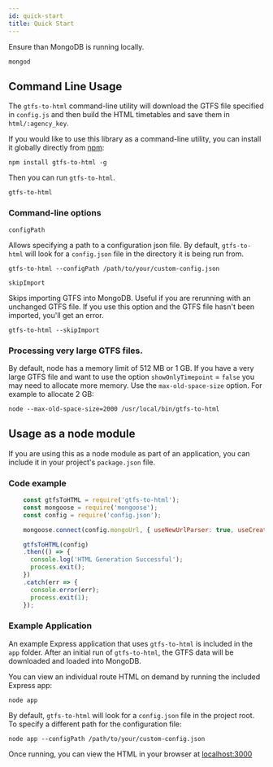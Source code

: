 ```yaml
---
id: quick-start
title: Quick Start
---
```


Ensure than MongoDB is running locally.

    mongod

## Command Line Usage

The `gtfs-to-html` command-line utility will download the GTFS file specified in `config.js` and then build the HTML timetables and save them in `html/:agency_key`.

If you would like to use this library as a command-line utility, you can install it globally directly from [npm](https://npmjs.org):

    npm install gtfs-to-html -g

Then you can run `gtfs-to-html`.

    gtfs-to-html

### Command-line options

`configPath`

Allows specifying a path to a configuration json file. By default, `gtfs-to-html` will look for a `config.json` file in the directory it is being run from.

    gtfs-to-html --configPath /path/to/your/custom-config.json

`skipImport`

Skips importing GTFS into MongoDB. Useful if you are rerunning with an unchanged GTFS file. If you use this option and the GTFS file hasn't been imported, you'll get an error.

    gtfs-to-html --skipImport


### Processing very large GTFS files.

By default, node has a memory limit of 512 MB or 1 GB. If you have a very large GTFS file and want to use the option `showOnlyTimepoint` = `false` you may need to allocate more memory. Use the `max-old-space-size` option. For example to allocate 2 GB:

    node --max-old-space-size=2000 /usr/local/bin/gtfs-to-html

## Usage as a node module

If you are using this as a node module as part of an application, you can include it in your project's `package.json` file.

### Code example

```javascript
    const gtfsToHTML = require('gtfs-to-html');
    const mongoose = require('mongoose');
    const config = require('config.json');

    mongoose.connect(config.mongoUrl, { useNewUrlParser: true, useCreateIndex: true, useUnifiedTopology: true });

    gtfsToHTML(config)
    .then(() => {
      console.log('HTML Generation Successful');
      process.exit();
    })
    .catch(err => {
      console.error(err);
      process.exit(1);
    });
```

### Example Application
An example Express application that uses `gtfs-to-html` is included in the `app` folder. After an initial run of `gtfs-to-html`, the GTFS data will be downloaded and loaded into MongoDB.

You can view an individual route HTML on demand by running the included Express app:

    node app

By default, `gtfs-to-html` will look for a `config.json` file in the project root. To specify a different path for the configuration file:

    node app --configPath /path/to/your/custom-config.json

Once running, you can view the HTML in your browser at [localhost:3000](http://localhost:3000)
